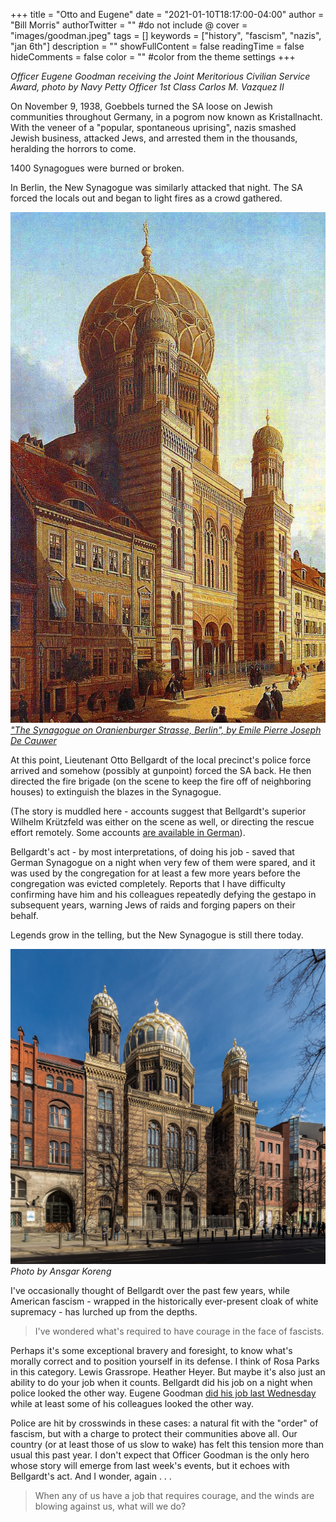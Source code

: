 +++
title = "Otto and Eugene"
date = "2021-01-10T18:17:00-04:00"
author = "Bill Morris"
authorTwitter = "" #do not include @
cover = "images/goodman.jpeg"
tags = []
keywords = ["history", "fascism", "nazis", "jan 6th"]
description = ""
showFullContent = false
readingTime = false
hideComments = false
color = "" #color from the theme settings
+++

_Officer Eugene Goodman receiving the Joint Meritorious Civilian Service Award, photo by Navy Petty Officer 1st Class Carlos M. Vazquez II_

On November 9, 1938, Goebbels turned the SA loose on Jewish communities throughout Germany, in a pogrom now known as Kristallnacht. With the veneer of a "popular, spontaneous uprising", nazis smashed Jewish business, attacked Jews, and arrested them in the thousands, heralding the horrors to come.

1400 Synagogues were burned or broken.

In Berlin, the New Synagogue was similarly attacked that night. The SA forced the locals out and began to light fires as a crowd gathered.

![New Synagogue, Berlin](images/1.jpeg)
_["The Synagogue on Oranienburger Strasse, Berlin", by Emile Pierre Joseph De Cauwer](https://commons.wikimedia.org/wiki/File:Berlin_Neue_Synagoge_%C3%96l_auf_Leinwand_Emil_de_Cauwer_1865.jpg)_

At this point, Lieutenant Otto Bellgardt of the local precinct's police force arrived and somehow (possibly at gunpoint) forced the SA back. He then directed the fire brigade (on the scene to keep the fire off of neighboring houses) to extinguish the blazes in the Synagogue.

(The story is muddled here - accounts suggest that Bellgardt's superior Wilhelm Krützfeld was either on the scene as well, or directing the rescue effort remotely. Some accounts [are available in German](https://www.google.com/books/edition/Ost_Berlin/Z6WIDwAAQBAJ?hl=en&gbpv=1&dq=%22otto%20bellgardt%22&pg=PA94&printsec=frontcover&bsq=%22otto%20bellgardt%22)).

Bellgardt's act - by most interpretations, of doing his job - saved that German Synagogue on a night when very few of them were spared, and it was used by the congregation for at least a few more years before the congregation was evicted completely. Reports that I have difficulty confirming have him and his colleagues repeatedly defying the gestapo in subsequent years, warning Jews of raids and forging papers on their behalf.

Legends grow in the telling, but the New Synagogue is still there today. 

![New Synagogue today](images/2.jpeg)
_Photo by Ansgar Koreng_

I've occasionally thought of Bellgardt over the past few years, while American fascism - wrapped in the historically ever-present cloak of white supremacy - has lurched up from the depths.

> I've wondered what's required to have courage in the face of fascists.

Perhaps it's some exceptional bravery and foresight, to know what's morally correct and to position yourself in its defense. I think of Rosa Parks in this category. Lewis Grassrope. Heather Heyer. But maybe it's also just an ability to do your job when it counts. Bellgardt did his job on a night when police looked the other way. Eugene Goodman [did his job last Wednesday](https://www.reuters.com/article/us-usa-trump-capitol-police-officer/police-officer-hailed-for-steering-capitol-mob-from-senate-chamber-idUSKBN29F0N7) while at least some of his colleagues looked the other way.

Police are hit by crosswinds in these cases: a natural fit with the "order" of fascism, but with a charge to protect their communities above all. Our country (or at least those of us slow to wake) has felt this tension more than usual this past year. I don't expect that Officer Goodman is the only hero whose story will emerge from last week's events, but it echoes with Bellgardt's act. And I wonder, again . . .

> When any of us have a job that requires courage, and the winds are blowing against us, what will we do?
